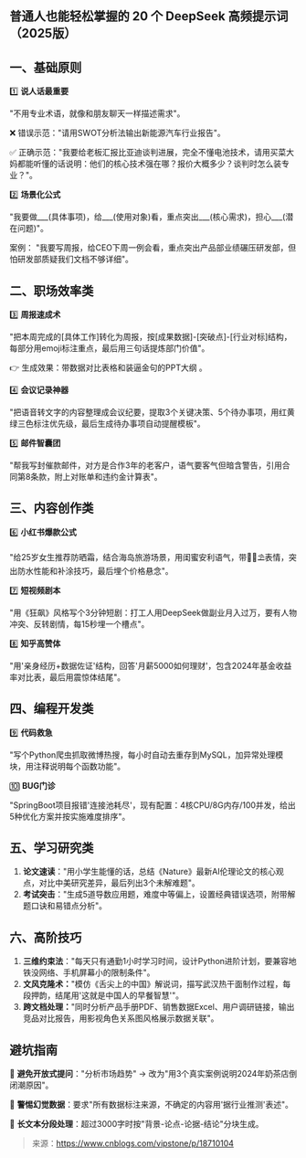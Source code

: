 ## 普通人也能轻松掌握的 20 个 DeepSeek 高频提示词（2025版）

## 一、基础原则

1️⃣ **说人话最重要**

"不用专业术语，就像和朋友聊天一样描述需求"。

❌️ 错误示范："请用SWOT分析法输出新能源汽车行业报告"。

✅ 正确示范："我要给老板汇报比亚迪谈判进展，完全不懂电池技术，请用买菜大妈都能听懂的话说明：他们的核心技术强在哪？报价大概多少？谈判时怎么装专业？"。

2️⃣ **场景化公式**

"我要做___(具体事项)，给___(使用对象)看，重点突出___(核心需求)，担心___(潜在问题)"。

案例： "我要写周报，给CEO下周一例会看，重点突出产品部业绩碾压研发部，但怕研发部质疑我们文档不够详细"。

## 二、职场效率类

3️⃣ **周报速成术**

"把本周完成的[具体工作]转化为周报，按[成果数据]-[突破点]-[行业对标]结构，每部分用emoji标注重点，最后用三句话提炼部门价值"。

👉 生成效果：带数据对比表格和装逼金句的PPT大纲 。

4️⃣ **会议记录神器**

"把语音转文字的内容整理成会议纪要，提取3个关键决策、5个待办事项，用红黄绿三色标注优先级，最后生成待办事项自动提醒模板"。

5️⃣ **邮件智囊团**

"帮我写封催款邮件，对方是合作3年的老客户，语气要客气但暗含警告，引用合同第8条款，附上对账单和违约金计算表"。

## 三、内容创作类

6️⃣ **小红书爆款公式**

"给25岁女生推荐防晒霜，结合海岛旅游场景，用闺蜜安利语气，带🧴🌊⛱️表情，突出防水性能和补涂技巧，最后埋个价格悬念"。

7️⃣ **短视频剧本**

"用《狂飙》风格写个3分钟短剧：打工人用DeepSeek做副业月入过万，要有人物冲突、反转剧情，每15秒埋一个槽点"。

8️⃣ **知乎高赞体**

"用'亲身经历+数据佐证'结构，回答'月薪5000如何理财'，包含2024年基金收益率对比表，最后用震惊体结尾"。

## 四、编程开发类

9️⃣ **代码救急**

"写个Python爬虫抓取微博热搜，每小时自动去重存到MySQL，加异常处理模块，用注释说明每个函数功能"。

🔟 **BUG门诊**

"SpringBoot项目报错'连接池耗尽'，现有配置：4核CPU/8G内存/100并发，给出5种优化方案并按实施难度排序"。

## 五、学习研究类

1. **论文速读**："用小学生能懂的话，总结《Nature》最新AI伦理论文的核心观点，对比中美研究差异，最后列出3个未解难题"。
2. **考试突击**："生成5道导数应用题，难度中等偏上，设置经典错误选项，附带解题口诀和易错点分析"。

## 六、高阶技巧

1. **三维约束法**："每天只有通勤1小时学习时间，设计Python进阶计划，要兼容地铁没网络、手机屏幕小的限制条件"。
2. **文风克隆术：**"模仿《舌尖上的中国》解说词，描写武汉热干面制作过程，每段押韵，结尾用'这就是中国人的早餐智慧'"。
3. **跨文档处理：**"同时分析产品手册PDF、销售数据Excel、用户调研链接，输出竞品对比报告，用影视角色关系图风格展示数据关联"。

## 避坑指南

🚫 **避免开放式提问**："分析市场趋势" → 改为"用3个真实案例说明2024年奶茶店倒闭潮原因"。

🚫 **警惕幻觉数据**：要求"所有数据标注来源，不确定的内容用'据行业推测'表述"。

🚫 **长文本分段处理**：超过3000字时按"背景-论点-论据-结论"分块生成。



> 来源：https://www.cnblogs.com/vipstone/p/18710104
